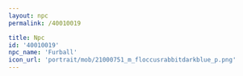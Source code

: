 ```yaml
---
layout: npc
permalink: /40010019

title: Npc
id: '40010019'
npc_name: 'Furball'
icon_url: 'portrait/mob/21000751_m_floccusrabbitdarkblue_p.png'
---
```

